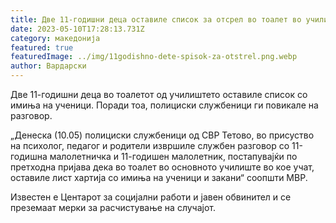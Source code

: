 ```yaml
---
title: Две 11-годишни деца оставиле список за отсрел во тоалет во училиште во Тетово
date: 2023-05-10T17:28:13.731Z
category: македонија
featured: true
featuredImage: ../img/11godishno-dete-spisok-za-otstrel.png.webp
author: Вардарски
---
```

<!--StartFragment-->

Две 11-годишни деца во тоалетот од училиштето оставиле список со имиња на ученици. Поради тоа, полициски службеници ги повикале на разговор.

„Денеска (10.05) полициски службеници од СВР Тетово, во присуство на психолог, педагог и родители извршиле службен разговор со 11-годишна малолетничка и 11-годишен малолетник, постапувајќи по претходна пријава дека во тоалет во основното училиште во кое учат, оставиле лист хартија со имиња на ученици и закани“ соопшти МВР.

Известен е Центарот за социјални работи и јавен обвинител и се преземаат мерки за расчистување на случајот.

<!--EndFragment-->